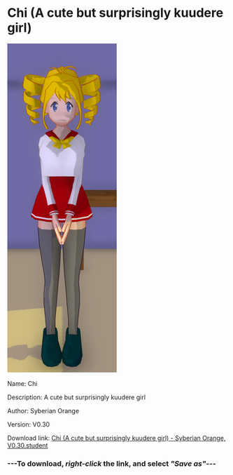 # Chi (A cute but surprisingly kuudere girl)

<img src = "https://raw.githubusercontent.com/Arbiter1223/Daigaku-Gurashi-Custom-Students/master/Students/Files/Chi%20(A%20cute%20but%20surprisingly%20kuudere%20girl).png">

Name: Chi

Description: A cute but surprisingly kuudere girl

Author: Syberian Orange

Version: V0.30

Download link: <a href="https://raw.githubusercontent.com/Arbiter1223/Daigaku-Gurashi-Custom-Students/master/Students/Files/Chi%20(A%20cute%20but%20surprisingly%20kuudere%20girl)%20-%20Syberian%20Orange%2C%20V0.30.student">Chi (A cute but surprisingly kuudere girl) - Syberian Orange, V0.30.student</a>

### ---**To download, _right-click_ the link, and select _"Save as"_**---
